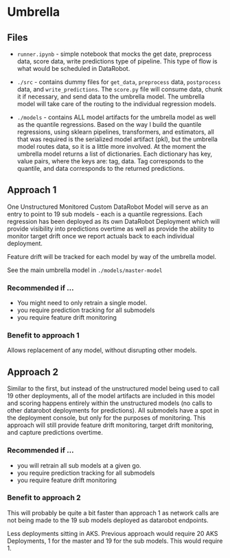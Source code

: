 # Umbrella

## Files

* `runner.ipynb` - simple notebook that mocks the get date, preprocess data, score data, write predictions type of pipeline.  This type of flow is what would be scheduled in DataRobot.  

* `./src` - contains dummy files for `get_data`, `preprocess` data, `postprocess` data, and `write_predictions`.  The `score.py` file will consume data, chunk it if necessary, and send data to the umbrella model.  The umbrella model will take care of the routing to the individual regression models.  

* `./models` - contains ALL model artifacts for the umbrella model as well as the quantile regressions.  Based on the way I build the quantile regressions, using sklearn pipelines, transformers, and estimators, all that was required is the serialized model artifact (pkl), but the umbrella model routes data, so it is a little more involved.  At the moment the umbrella model returns a list of dictionaries.  Each dictionary has key, value pairs, where the keys are: tag, data.  Tag corresponds to the quantile, and data corresponds to the returned predictions.  

## Approach 1

One Unstructured Monitored Custom DataRobot Model will serve as an entry to point to 19 sub models - each is a quantile regressions. Each regression has been deployed as its own DataRobot Deployment which will provide visibility into predictions overtime as well as provide the  ability to monitor target drift once we report actuals back to each individual deployment.  

Feature drift will be tracked for each model by way of the umbrella model.  

See the main umbrella model in `./models/master-model`

### Recommended if ...

* You might need to only retrain a single model.
* you require prediction tracking for all submodels
* you require feature drift monitoring

### Benefit to approach 1

Allows replacement of any model, without disrupting other models.  

## Approach 2

Similar to the first, but instead of the unstructured model being used to call 19 other deployments, all of the model artifacts are included in this model and scoring happens entirely within the unstructured models (no calls to other datarobot deployments for predictions).  All submodels have a spot in the deployment console, but only for the purposes of monitoring.  This approach will still provide feature drift monitoring, target drift monitoring, and capture predictions overtime.  

### Recommended if ...

* you will retrain all sub models at a given go.  
* you require prediction tracking for all submodels
* you require feature drift monitoring

### Benefit to approach 2

This will probably be quite a bit faster than approach 1 as network calls are not being made to the 19 sub models deployed as datarobot endpoints.  

Less deployments sitting in AKS.  Previous approach would require 20 AKS Deployments, 1 for the master and 19 for the sub models.  This would require 1.  







